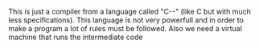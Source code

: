 This is just a compiler from a language called "C--" (like C but with much less specifications). This language is not very powerfull and in order to make a program a lot of rules must be followed. Also we need a virtual machine that runs the intermediate code
